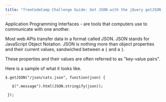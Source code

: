 ```yaml
---
title: "freeCodeCamp Challenge Guide: Get JSON with the jQuery getJSON Method"
---
```


Application Programming Interfaces - are tools that computers use to communicate with one another.

Most web APIs transfer data in a format called JSON. JSON stands for JavaScript Object Notation. JSON is nothing more than object properties and their current values, sandwiched between a `{` and a `}`.

These properties and their values are often referred to as "key-value pairs".

Here is a sample of what it looks like.

    $.getJSON("/json/cats.json", function(json) {

       $(".message").html(JSON.stringify(json));

     });
